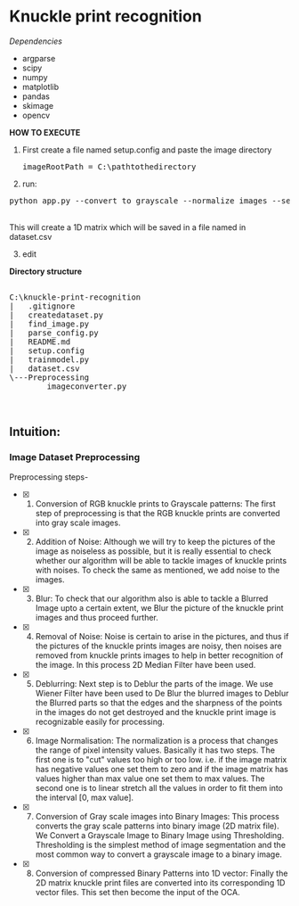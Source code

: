 # Knuckle print recognition

*Dependencies*
* argparse
* scipy
* numpy
* matplotlib
* pandas
* skimage
* opencv

**HOW TO EXECUTE**
1. First create a file named setup.config and paste the image directory
    <pre>imageRootPath = C:\pathtothedirectory </pre>
		
2. run:
<pre>python app.py --convert_to_grayscale --normalize_images --segment_images --create_vector</pre>
 <br>
 This will create a 1D matrix which will be saved in a file named in dataset.csv
 
3. edit

**Directory structure**
<pre>

C:\knuckle-print-recognition
|   .gitignore
|   createdataset.py
|   find_image.py
|   parse_config.py
|   README.md
|   setup.config
|   trainmodel.py
|   dataset.csv 
\---Preprocessing
        imageconverter.py
        

</pre>

## Intuition:

### Image Dataset Preprocessing
Preprocessing steps-
- [x] 1. Conversion of RGB knuckle prints to Grayscale patterns: The first step of preprocessing is that the RGB knuckle prints are converted into gray scale images.
- [x] 2. Addition of Noise: Although we will try to keep the pictures of the image as noiseless as possible, but it is really essential to check whether our algorithm will be able to tackle images of knuckle prints with noises. To check the same as mentioned, we add noise to the images.
- [x] 3. Blur: To check that our algorithm also is able to tackle a Blurred Image upto a certain extent, we Blur the picture of the  knuckle print images and thus proceed further.
- [x] 4. Removal of Noise: Noise is certain to arise in the pictures, and thus if the pictures of the  knuckle prints images are noisy, then noises are removed from  knuckle prints images to help in better recognition of the image. In this process 2D Median Filter have been used.
- [x] 5. Deblurring: Next step is to Deblur the parts of the image. We use Wiener Filter have been used to De Blur the blurred images to Deblur the Blurred parts so that the edges and the sharpness of the points in the images do not get destroyed and the knuckle print image is recognizable easily for processing.
- [x] 6. Image Normalisation: The normalization is a process that changes the range of pixel intensity values. Basically it has two steps. The first one is to "cut" values too high or too low. i.e. if the image matrix has negative values one set them to zero and if the image matrix has values higher than max value one set them to max values. The second one is to linear stretch all the values in order to fit them into the interval [0, max value].
- [x] 7. Conversion of Gray scale images into Binary Images: This process converts the gray scale patterns into binary image (2D matrix file). We Convert a Grayscale Image to Binary Image using Thresholding. Thresholding is the simplest method of image segmentation and the most common way to convert a grayscale image to a binary image.
- [x] 8. Conversion of compressed Binary Patterns into 1D vector: Finally the 2D matrix knuckle print files are converted into its corresponding 1D vector files.
This set then become the input of the OCA.
